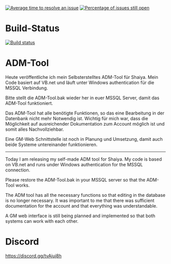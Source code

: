 [![Average time to resolve an issue](http://isitmaintained.com/badge/resolution/Edanchen/Shaiya-ADM-Tool.svg)](http://isitmaintained.com/project/Edanchen/Shaiya-ADM-Tool "Average time to resolve an issue") [![Percentage of issues still open](http://isitmaintained.com/badge/open/Edanchen/Shaiya-ADM-Tool.svg)](http://isitmaintained.com/project/Edanchen/Shaiya-ADM-Tool "Percentage of issues still open")

# Build-Status

[![Build status](https://ci.appveyor.com/api/projects/status/6pjb4l8gmagi0mq1?svg=true)](https://ci.appveyor.com/project/Edanchen/shaiya-adm-tool)


# ADM-Tool
 
Heute veröffentliche ich mein Selbsterstelltes ADM-Tool für Shaiya. Mein Code basiert auf VB.net und läuft unter Windows authentication für die MSSQL Verbindung.

Bitte stellt die ADM-Tool.bak wieder her in euer MSSQL Server, damit das ADM-Tool funktioniert. 

Das ADM-Tool hat alle benötigte Funktionen, so das eine Bearbeitung in der Datenbank nicht mehr Notwendig ist. 
Wichtig für mich war, dass die Möglichkeit auf ausreichender Dokumentation zum Account möglich ist und somit alles Nachvollziehbar.

Eine GM-Web Schnittstelle ist noch in Planung und Umsetzung, damit auch beide Systeme untereinander funktionieren.

---------------------------------------------------------------------------------------------------------------------------------------------------------------

Today I am releasing my self-made ADM tool for Shaiya. My code is based on VB.net and runs under Windows authentication for the MSSQL connection.

Please restore the ADM-Tool.bak in your MSSQL server so that the ADM-Tool works.

The ADM tool has all the necessary functions so that editing in the database is no longer necessary. It was important to me that there was sufficient documentation for the account and that everything was understandable.

A GM web interface is still being planned and implemented so that both systems can work with each other.

# Discord

https://discord.gg/tvAjuj8h

